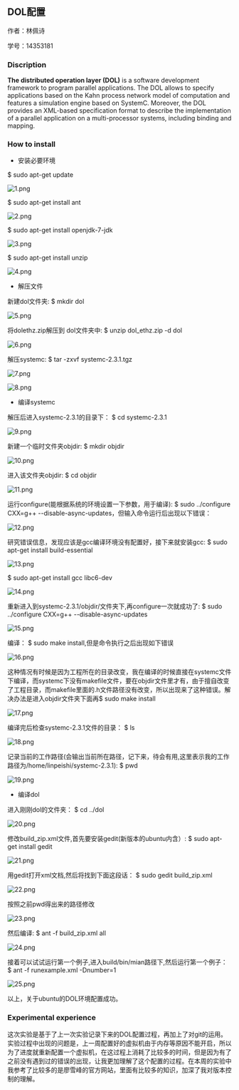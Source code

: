 ## DOL配置

作者：林佩诗

学号：14353181

### Discription

**The distributed operation layer (DOL)** is a software development framework to program parallel applications. The DOL allows to specify applications based on the Kahn process network model of computation and features a simulation engine based on SystemC. Moreover, the DOL provides an XML-based specification format to describe the implementation of a parallel application on a multi-processor systems, including binding and mapping.

### How to install

* 安装必要环境

$ sudo apt-get update

![1.png](https://github.com/Pacylinpeishi/ES2016_14353181/blob/master/image/1.png?raw=true)

$ sudo apt-get install ant

![2.png](https://github.com/Pacylinpeishi/ES2016_14353181/blob/master/image/2.png?raw=true)

$ sudo apt-get install openjdk-7-jdk

![3.png](https://github.com/Pacylinpeishi/ES2016_14353181/blob/master/image/3.png?raw=true)

$ sudo apt-get install unzip

![4.png](https://github.com/Pacylinpeishi/ES2016_14353181/blob/master/image/4.png?raw=true)

* 解压文件

新建dol文件夹: $ mkdir dol

![5.png](https://github.com/Pacylinpeishi/ES2016_14353181/blob/master/image/5.png?raw=true)

将dolethz.zip解压到 dol文件夹中: $ unzip dol_ethz.zip -d dol

![6.png](https://github.com/Pacylinpeishi/ES2016_14353181/blob/master/image/6.png?raw=true)

解压systemc: $ tar -zxvf systemc-2.3.1.tgz

![7.png](https://github.com/Pacylinpeishi/ES2016_14353181/blob/master/image/7.png?raw=true)

![8.png](https://github.com/Pacylinpeishi/ES2016_14353181/blob/master/image/8.png?raw=true)

* 编译systemc

解压后进入systemc-2.3.1的目录下： $ cd systemc-2.3.1

![9.png](https://github.com/Pacylinpeishi/ES2016_14353181/blob/master/image/9.png?raw=true)

新建一个临时文件夹objdir: $ mkdir objdir

![10.png](https://github.com/Pacylinpeishi/ES2016_14353181/blob/master/image/10.png?raw=true)

进入该文件夹objdir: $ cd objdir

![11.png](https://github.com/Pacylinpeishi/ES2016_14353181/blob/master/image/11.png?raw=true)

运行configure(能根据系统的环境设置一下参数，用于编译): $ sudo ../configure CXX=g++ --disable-async-updates，但输入命令运行后出现以下错误：

![12.png](https://github.com/Pacylinpeishi/ES2016_14353181/blob/master/image/12.png?raw=true)

研究错误信息，发现应该是gcc编译环境没有配置好，接下来就安装gcc: $ sudo apt-get install build-essential

![13.png](https://github.com/Pacylinpeishi/ES2016_14353181/blob/master/image/13.png?raw=true)

$ sudo apt-get install gcc libc6-dev

![14.png](https://github.com/Pacylinpeishi/ES2016_14353181/blob/master/image/14.png?raw=true)

重新进入到systemc-2.3.1/objdir/文件夹下,再configure一次就成功了: $ sudo ../configure CXX=g++ --disable-async-updates

![15.png](https://github.com/Pacylinpeishi/ES2016_14353181/blob/master/image/15.png?raw=true)

编译： $ sudo make install,但是命令执行之后出现如下错误

![16.png](https://github.com/Pacylinpeishi/ES2016_14353181/blob/master/image/16.png?raw=true)

这种情况有时候是因为工程所在的目录改变，我在编译的时候直接在systemc文件下编译，而systemc下没有makefile文件，要在objdir文件里才有，由于擅自改变了工程目录，而makefile里面的.h文件路径没有改变，所以出现来了这种错误。解决办法是进入objdir文件夹下面再$ sudo make install

![17.png](https://github.com/Pacylinpeishi/ES2016_14353181/blob/master/image/17.png?raw=true)

编译完后检查systemc-2.3.1文件的目录： $ ls

![18.png](https://github.com/Pacylinpeishi/ES2016_14353181/blob/master/image/18.png?raw=true)

记录当前的工作路径(会输出当前所在路径，记下来，待会有用,这里表示我的工作路径为/home/linpeishi/systemc-2.3.1): $ pwd

![19.png](https://github.com/Pacylinpeishi/ES2016_14353181/blob/master/image/19.png?raw=true)

* 编译dol

进入刚刚dol的文件夹： $ cd ../dol

![20.png](https://github.com/Pacylinpeishi/ES2016_14353181/blob/master/image/20.png?raw=true)

修改build_zip.xml文件,首先要安装gedit(新版本的ubuntu内含）: $ sudo apt-get install gedit

![21.png](https://github.com/Pacylinpeishi/ES2016_14353181/blob/master/image/21.png?raw=true)

用gedit打开xml文档,然后将找到下面这段话： $ sudo gedit build_zip.xml

![22.png](https://github.com/Pacylinpeishi/ES2016_14353181/blob/master/image/22.png?raw=true)

按照之前pwd得出来的路径修改

![23.png](https://github.com/Pacylinpeishi/ES2016_14353181/blob/master/image/23.png?raw=true)

然后编译: $ ant -f build_zip.xml all

![24.png](https://github.com/Pacylinpeishi/ES2016_14353181/blob/master/image/24.png?raw=true)

接着可以试试运行第一个例子,进入build/bin/mian路径下,然后运行第一个例子： $ ant -f runexample.xml -Dnumber=1

![25.png](https://github.com/Pacylinpeishi/ES2016_14353181/blob/master/image/25.png?raw=true)

以上，关于ubuntu的DOL环境配置成功。

### Experimental experience

这次实验是基于了上一次实验记录下来的DOL配置过程，再加上了对git的运用。实验过程中出现的问题是，上一周配置好的虚拟机由于内存等原因不能开启，所以为了进度就重新配置一个虚拟机，在这过程上消耗了比较多的时间，但是因为有了之前没有遇到过的错误的出现，让我更加理解了这个配置的过程。在本周的实验中我参考了比较多的是廖雪峰的官方网站，里面有比较多的知识，加深了我对版本控制的理解。



